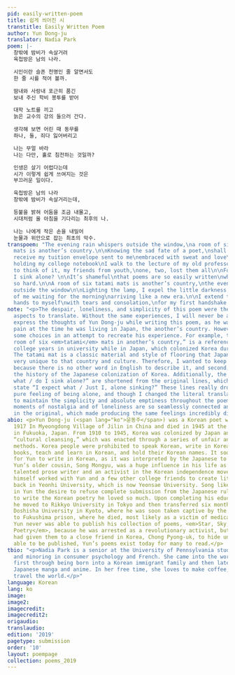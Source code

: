 ```yaml
---
pid: easily-written-poem
title: 쉽게 씌어진 시
transtitle: Easily Written Poem
author: Yun Dong-ju
translator: Nadia Park
poem: |-
  창밖에 밤비가 속살거려
  육첩방은 남의 나라.

  시인이란 슬픈 천명인 줄 알면서도
  한 줄 시를 적어 볼까.

  땀내와 사랑내 포근히 품긴
  보내 주신 학비 봉투를 받어

  대학 노트를 끼고
  늙은 교수의 강의 들으러 간다.

  생각해 보면 어린 때 동무를
  하나, 둘, 죄다 잃어버리고

  나는 무얼 바라
  나는 다만, 홀로 침전하는 것일까?

  인생은 살기 어렵다는데
  시가 이렇게 쉽게 쓰여지는 것은
  부끄러운 일이다.

  육첩방은 남의 나라
  창밖에 밤비가 속살거리는데,

  등불을 밝혀 어둠을 조금 내몰고,
  시대처럼 올 아침을 기다리는 최후의 나.

  나는 나에게 작은 손을 내밀어
  눈물과 위안으로 잡는 최초의 악수.
transpoem: "The evening rain whispers outside the window,\na room of six <em>tatami</em>
  mats is another’s country.\n\nKnowing the sad fate of a poet,\nshall I write a line?\n\nI
  receive my tuition envelope sent to me\nembraced with sweat and love\n\nTightly
  holding my college notebook\nI walk to the lecture of my old professor.\n\nCome
  to think of it, my friends from youth,\none, two, lost them all\n\nFor what\ndo
  I sink alone? \n\nIt’s shameful\nthat poems are so easily written\nwhen life is
  so hard.\n\nA room of six tatami mats is another’s country,\nthe evening rain whispers
  outside the window\n\nLighting the lamp, I expel the little darkness,\nthe last
  of me waiting for the morning\narriving like a new era.\n\nI extend these small
  hands to myself\nwith tears and consolation,\nfor my first handshake."
note: "<p>The despair, loneliness, and simplicity of this poem were the most difficult
  aspects to translate. Without the same experiences, I will never be able to fully
  express the thoughts of Yun Dong-ju while writing this poem, as he was truly in
  pain at the time he was living in Japan, the another’s country. However, I did make
  some choices in an attempt to recreate his experience. For example, the line, “a
  room of six <em>tatami</em> mats in another’s country,” is a reference to Yun’s
  college years in university while in Japan, which colonized Korea during this time.
  The tatami mat is a classic material and style of flooring that Japan had and is
  very unique to that country and culture. Therefore, I wanted to keep this word first
  because there is no other word in English to describe it, and second, to include
  the history of the Japanese colonization of Korea. Additionally, the lines “For
  what / do I sink alone?” are shortened from the original lines, which literally
  state “I expect what / Just I, alone sinking?” These lines really drove home the
  pure feeling of being alone, and though I changed the literal translation, I wanted
  to maintain the simplicity and absolute emptiness throughout the poem. Again, the
  moments of nostalgia and of loneliness are so seamlessly connected and embedded
  in the original, which made producing the same feelings incredibly difficult.</p>"
abio: <p>Yun Dong-ju (<span lang="ko">윤동주</span>) was a Korean poet who was born in
  1917 In Myeongdong Village of Jilin in China and died in 1945 at the age of twenty-seven
  in Fukuoka, Japan. From 1910 to 1945, Korea was colonized by Japan and underwent
  “cultural cleansing,” which was enacted through a series of unfair and often violent
  methods. Korea people were prohibited to speak Korean, write in Korean, own Korean
  books, teach and learn in Korean, and hold their Korean names. It soon became dangerous
  for Yun to write in Korean, as it was interpreted by the Japanese to be a rebellion.
  Yun’s older cousin, Song Mongyu, was a huge influence in his life as well. As a
  talented prose writer and an activist in the Korean independence movement, Song
  himself worked with Yun and a few other college friends to create literary magazines
  back in Yeonhi University, which is now Yeonsae University. Song likely instilled
  in Yun the desire to refuse complete submission from the Japanese rule by continuing
  to write the Korean poetry he loved so much. Upon completing his education there,
  he moved to Rikkyo University in Tokyo and then transferred six months later to
  Doshisha University in Kyoto, where he was soon taken captive by the Japanese police
  to Fukushima prison, where he died, most likely as a victim of medical experiments.
  Yun never was able to publish his collection of poems, <em>Star, Sky, Wind, and
  Poetry</em>, because he was arrested as a revolutionary activist, but because he
  had given them to a close friend in Korea, Chong Pyong-uk, to hide until it was
  able to be published, Yun’s poems exist today for many to read.</p>
tbio: "<p>Nadia Park is a senior at the University of Pennsylvania studying communication
  and minoring in consumer psychology and French. She came into the world of translation
  first through being born into a Korean immigrant family and then later translated
  Japanese manga and anime. In her free time, she loves to make coffee, bake, and
  travel the world.</p>"
language: Korean
lang: ko
image:
image2:
imagecredit:
imagecredit2:
origaudio:
translaudio:
edition: '2019'
pagetype: submission
order: '10'
layout: poempage
collection: poems_2019
---
```

